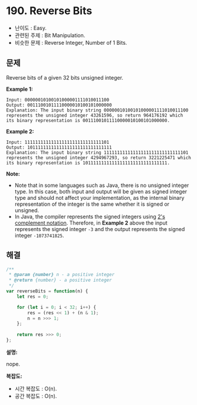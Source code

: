 # 190. Reverse Bits

- 난이도 : Easy.
- 관련된 주제 : Bit Manipulation.
- 비슷한 문제 : Reverse Integer, Number of 1 Bits.

## 문제

Reverse bits of a given 32 bits unsigned integer.

**Example 1:**

```
Input: 00000010100101000001111010011100
Output: 00111001011110000010100101000000
Explanation: The input binary string 00000010100101000001111010011100 represents the unsigned integer 43261596, so return 964176192 which its binary representation is 00111001011110000010100101000000.
```

**Example 2:**

```
Input: 11111111111111111111111111111101
Output: 10111111111111111111111111111111
Explanation: The input binary string 11111111111111111111111111111101 represents the unsigned integer 4294967293, so return 3221225471 which its binary representation is 10111111111111111111111111111111.
```

 

**Note:**

- Note that in some languages such as Java, there is no unsigned integer type. In this case, both input and output will be given as signed integer type and should not affect your implementation, as the internal binary representation of the integer is the same whether it is signed or unsigned.
- In Java, the compiler represents the signed integers using [2's complement notation](https://en.wikipedia.org/wiki/Two's_complement). Therefore, in **Example 2** above the input represents the signed integer `-3` and the output represents the signed integer `-1073741825`.

## 해결

```javascript
/**
 * @param {number} n - a positive integer
 * @return {number} - a positive integer
 */
var reverseBits = function(n) {
    let res = 0;

    for (let i = 0; i < 32; i++) {
        res = (res << 1) + (n & 1);
        n = n >>> 1;
    };
    
    return res >>> 0;
};
```

**설명:**

nope.

**복잡도:**

- 시간 복잡도 : O(n).
- 공간 복잡도 : O(n).